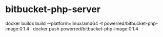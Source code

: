 # bitbucket-php-server

docker buildx build --platform=linux/amd64 -t powerred/bitbucket-php-image:0.1.4 .
docker push powerred/bitbucket-php-image:0.1.4 